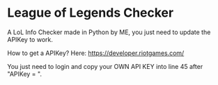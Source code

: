 # League of Legends Checker

A LoL Info Checker made in Python by ME, you just need to update the APIKey to work.

How to get a APIKey? Here:
https://developer.riotgames.com/

You just need to login and copy your OWN API KEY into line 45 after "APIKey = ".

